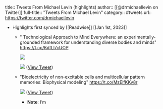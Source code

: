title:: Tweets From Michael Levin (highlights)
author:: [[@drmichaellevin on Twitter]]
full-title:: "Tweets From Michael Levin"
category:: #tweets
url:: https://twitter.com/drmichaellevin

- Highlights first synced by [[Readwise]] [[Jan 1st, 2023]]
	- " Technological Approach to Mind Everywhere: an experimentally-grounded framework for understanding diverse bodies and minds"
	  https://t.co/KdfLl7cUOP 
	  
	  ![](https://pbs.twimg.com/media/FlWT8pPXgAECoad.jpg) 
	  
	  ![](https://pbs.twimg.com/media/FlWT8qRWAAMg0CQ.jpg) ([View Tweet](https://twitter.com/drmichaellevin/status/1609356224071405569))
	- "Bioelectricity of non-excitable cells and multicellular pattern memories: Biophysical modeling"
	  https://t.co/MzElfKKv8r 
	  
	  ![](https://pbs.twimg.com/media/FlWUahWXwAAu_s8.jpg) ([View Tweet](https://twitter.com/drmichaellevin/status/1609356226743123970))
		- **Note**: I’m